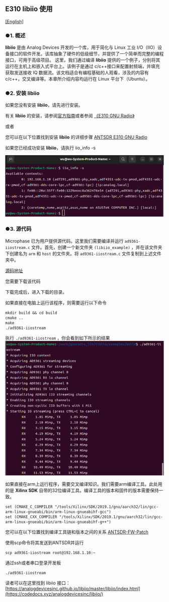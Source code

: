 ## E310 libiio 使用

[[English]](../../../../device_and_usage_manual/ANTSDR_E_Series_Module/ANTSDR_E310_Reference_Manual/AntsdrE310_libiio.html)

### ●1. 概述

**libiio** 是由 Analog Devices 开发的一个库，用于简化与 Linux 工业 I/O（IIO）设备接口的软件开发。该库抽象了硬件的低级细节，并提供了一个简单而完整的编程接口，可用于高级项目。
这里，我们通过编译 **libiio** 提供的一个例子，分别将其运行在主机上和嵌入式平台上。该例子是通过 c/c++接口来配置射频端，并填充获取发送接收 IQ 数据流。该文档适合有编程基础的人观看，涉及的内容有 c/c++，交叉编译等。本章所介绍内容均运行在 Linux 平台下（Ubuntu）。

### ●2. 安装 libiio

如果您没有安装 **libiio**，请先进行安装。 

有关 **libiio** 的安装，请参阅[官方指南](https://wiki.analog.com/resources/eval/user-guides/ad-fmcdaq2-ebz/software/linux/applications/libiio#:~:text=Libiio%20is%20a%20library%20that%20has%20been%20developed,of%20software%20interfacing%20Linux%20Industrial%20I%2FO%20%28IIO%29%20devices.)或者参阅 [《E310 GNU Radio》](./AntsdrE310_gnurdio_cn.md)

或者

您可以在以下位置找到安装 **libiio** 的详细步骤 [ANTSDR E310 GNU Radio](./AntsdrE310_gnurdio_cn.md)


如果您已经成功安装 **libiio**，请执行 iio_info -s

![e310](./ANTSDR_E310_Reference_Manual.assets/fmcomms_iio_info.png)

### ●3. 源代码

Microphase 已为用户提供源代码。这里我们需要编译并运行 `ad9361-iiostream.c` 文件。首先，创建一个新文件夹 `(libiio_example)` ，并在该文件夹下创建名为 `arm` 和 `host` 的文件夹。将 `ad9361-iiostream.c` 文件复制到上述文件夹中。

[源码地址](https://github.com/MicroPhase/antsdr_doc_en/tree/master/demo/iio)

您需要下载该代码

下载完成后，进入下载的目录。

如果直接在电脑上运行该程序，则需要运行以下命令

```
mkdir build && cd build
cmake ..
make
./ad9361-iiostream
```

执行 `./ad9361-iiostream` ，你会看到如下所示的结果
![e310](./ANTSDR_E310_Reference_Manual.assets/ad9361-iiosteam.png)

如果直接在arm上运行程序，需要交叉编译知识。我们需要arm编译工具。此处用的是 **Xilinx SDK** 自带的32位编译工具。编译工具的版本和固件的版本需要保持一致。

```
set (CMAKE_C_COMPILER "/tools/Xilinx/SDK/2019.1/gnu/aarch32/lin/gcc-arm-linux-gnueabi/bin/arm-linux-gnueabihf-gcc")
set (CMAKE_CXX_COMPILER "/tools/Xilinx/SDK/2019.1/gnu/aarch32/lin/gcc-arm-linux-gnueabi/bin/arm-linux-gnueabihf-g++")

```
您可以在以下位置找到编译工具链和版本之间的关系 [ANTSDR-FW-Patch](./Antsdr-fw-patch_cn.md)

使用scp命令将其发送到ANTSDR并运行

```
scp ad9361-iiostream root@192.168.1.10:~
```

通过ssh或者串口登录开发板

```
./ad9361-iiostream
```

读者可以在这里找到 libiio 接口：
[https://analogdevicesinc.github.io/libiio/master/libiio/index.html](https://codedocs.xyz/analogdevicesinc/libiio/)